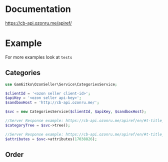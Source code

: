 # Documentation

<https://cb-api.ozonru.me/apiref/>

# Example
For more examples look at `tests`

## Categories

```php
use Gam6itko\OzonSeller\Service\CategoriesService;

$clientId = '<ozon seller client-id>';
$apiKey = '<ozon seller api-key>';
$sandboxHost = 'http://cb-api.ozonru.me/';

$svc = new CategoriesService($clientId, $apiKey, $sandboxHost);

//Server Response example: https://cb-api.ozonru.me/apiref/en/#t-title_categories
$categoryTree = $svc->tree();

//Server Response example: https://cb-api.ozonru.me/apiref/en/#t-title_get_categories_attributes
$attributes = $svc->attributes(17038826);
```

## Order